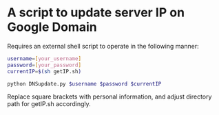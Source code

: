 # A script to update server IP on Google Domain

Requires an external shell script to operate in the following manner:

```bash
username=[your_username]
password=[your_password]
currentIP=$(sh getIP.sh)

python DNSupdate.py $username $password $currentIP
```

Replace square brackets with personal information, and adjust directory path for getIP.sh accordingly.

